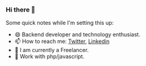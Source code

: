 ### Hi there 👋

Some quick notes while I'm setting this up:
- 😄 Backend developer and technology enthusiast.
- 📫 How to reach me: <a href="https://x.com/GuilhermeSS009">Twitter</a>, <a href="https://www.linkedin.com/in/guilherme-soares-0842a9183/">Linkedin</a>
- 🔭 I am currently a Freelancer.
- 🔨 Work with php/javascript.
